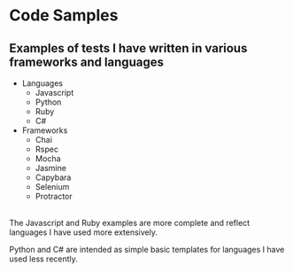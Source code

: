 # Code Samples

## Examples of tests I have written in various frameworks and languages

- Languages
  - Javascript
  - Python
  - Ruby
  - C#
- Frameworks
  - Chai 
  - Rspec
  - Mocha
  - Jasmine 
  - Capybara
  - Selenium
  - Protractor 
</br>
The Javascript and Ruby examples are more complete and reflect languages I have used more extensively.

Python and C# are intended as simple basic templates for languages I have used less recently.
